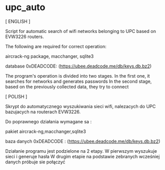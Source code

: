 # upc_auto

[ ENGLISH ]

Script for automatic search of wifi networks belonging to UPC based on EVW3226 routers.

The following are required for correct operation:

aircrack-ng package, macchanger, sqlite3

database 0xDEADCODE: (https://ubee.deadcode.me/db/keys.db.bz2)

The program's operation is divided into two stages.
In the first one, it searches for networks and generates passwords
In the second stage, based on the previously collected data, they try to connect

[ POLISH ]

Skrypt do automatycznego wyszukiwania sieci wifi, nalezacych do UPC bazujacych na routerach EVW3226.

Do poprawnego działania wymagane sa :

pakiet aircrack-ng,macchanger,sqlite3

baza danych 0xDEADCODE : (https://ubee.deadcode.me/db/keys.db.bz2)

Działanie programu jest podzielone na 2 etapy.
W pierwszym wyszukuje sieci i generuje hasła 
W drugim etapie na podstawie zebranych wcześniej danych próbuje sie połączyć

